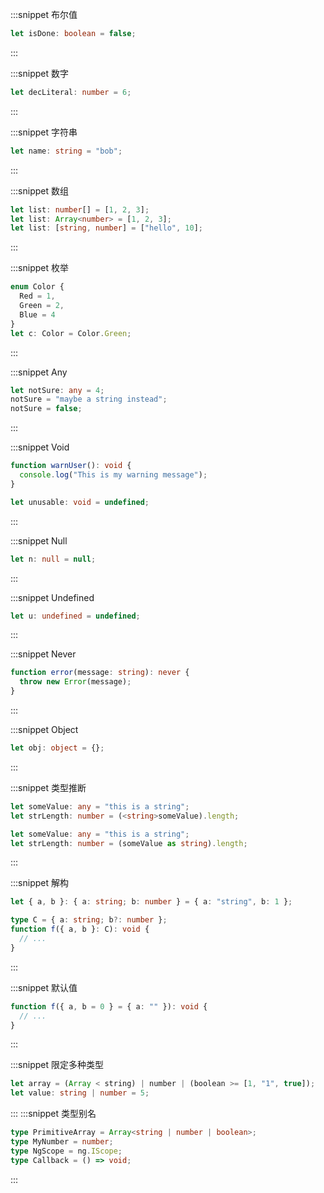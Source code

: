 :::snippet 布尔值

```typescript
let isDone: boolean = false;
```

:::

:::snippet 数字

```typescript
let decLiteral: number = 6;
```

:::

:::snippet 字符串

```typescript
let name: string = "bob";
```

:::

:::snippet 数组

```typescript
let list: number[] = [1, 2, 3];
let list: Array<number> = [1, 2, 3];
let list: [string, number] = ["hello", 10];
```

:::

:::snippet 枚举

```typescript
enum Color {
  Red = 1,
  Green = 2,
  Blue = 4
}
let c: Color = Color.Green;
```

:::

:::snippet Any

```typescript
let notSure: any = 4;
notSure = "maybe a string instead";
notSure = false;
```

:::

:::snippet Void

```typescript
function warnUser(): void {
  console.log("This is my warning message");
}
```

```typescript
let unusable: void = undefined;
```

:::

:::snippet Null

```typescript
let n: null = null;
```

:::

:::snippet Undefined

```typescript
let u: undefined = undefined;
```

:::

:::snippet Never

```typescript
function error(message: string): never {
  throw new Error(message);
}
```

:::

:::snippet Object

```typescript
let obj: object = {};
```

:::

:::snippet 类型推断

```typescript
let someValue: any = "this is a string";
let strLength: number = (<string>someValue).length;
```

```typescript
let someValue: any = "this is a string";
let strLength: number = (someValue as string).length;
```

:::

:::snippet 解构

```typescript
let { a, b }: { a: string; b: number } = { a: "string", b: 1 };
```

```typescript
type C = { a: string; b?: number };
function f({ a, b }: C): void {
  // ...
}
```

:::

:::snippet 默认值

```typescript
function f({ a, b = 0 } = { a: "" }): void {
  // ...
}
```

:::

:::snippet 限定多种类型

```typescript
let array = (Array < string) | number | (boolean >= [1, "1", true]);
let value: string | number = 5;
```

:::
:::snippet 类型别名

```typescript
type PrimitiveArray = Array<string | number | boolean>;
type MyNumber = number;
type NgScope = ng.IScope;
type Callback = () => void;
```

:::
